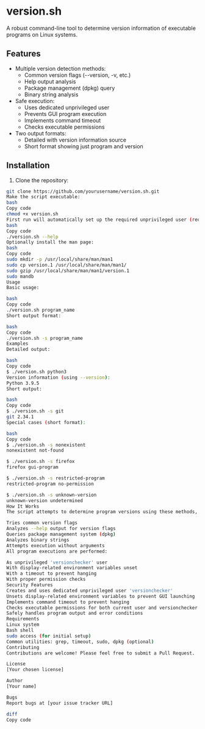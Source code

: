# version.sh

A robust command-line tool to determine version information of executable programs on Linux systems.

## Features

- Multiple version detection methods:
  - Common version flags (--version, -v, etc.)
  - Help output analysis
  - Package management (dpkg) query
  - Binary string analysis
- Safe execution:
  - Uses dedicated unprivileged user
  - Prevents GUI program execution
  - Implements command timeout
  - Checks executable permissions
- Two output formats:
  - Detailed with version information source
  - Short format showing just program and version

## Installation

1. Clone the repository:
```bash
git clone https://github.com/yourusername/version.sh.git
Make the script executable:
bash
Copy code
chmod +x version.sh
First run will automatically set up the required unprivileged user (requires sudo):
bash
Copy code
./version.sh --help
Optionally install the man page:
bash
Copy code
sudo mkdir -p /usr/local/share/man/man1
sudo cp version.1 /usr/local/share/man/man1/
sudo gzip /usr/local/share/man/man1/version.1
sudo mandb
Usage
Basic usage:

bash
Copy code
./version.sh program_name
Short output format:

bash
Copy code
./version.sh -s program_name
Examples
Detailed output:

bash
Copy code
$ ./version.sh python3
Version information (using --version):
Python 3.9.5
Short output:

bash
Copy code
$ ./version.sh -s git
git 2.34.1
Special cases (short format):

bash
Copy code
$ ./version.sh -s nonexistent
nonexistent not-found

$ ./version.sh -s firefox
firefox gui-program

$ ./version.sh -s restricted-program
restricted-program no-permission

$ ./version.sh -s unknown-version
unknown-version undetermined
How It Works
The script attempts to determine program versions using these methods, in order:

Tries common version flags
Analyzes --help output for version flags
Queries package management system (dpkg)
Analyzes binary strings
Attempts execution without arguments
All program executions are performed:

As unprivileged 'versionchecker' user
With display-related environment variables unset
With a timeout to prevent hanging
With proper permission checks
Security Features
Creates and uses dedicated unprivileged user 'versionchecker'
Unsets display-related environment variables to prevent GUI launching
Implements command timeout to prevent hanging
Checks executable permissions for both current user and versionchecker
Safely handles program output and error conditions
Requirements
Linux system
Bash shell
sudo access (for initial setup)
Common utilities: grep, timeout, sudo, dpkg (optional)
Contributing
Contributions are welcome! Please feel free to submit a Pull Request.

License
[Your chosen license]

Author
[Your name]

Bugs
Report bugs at [your issue tracker URL]

diff
Copy code
